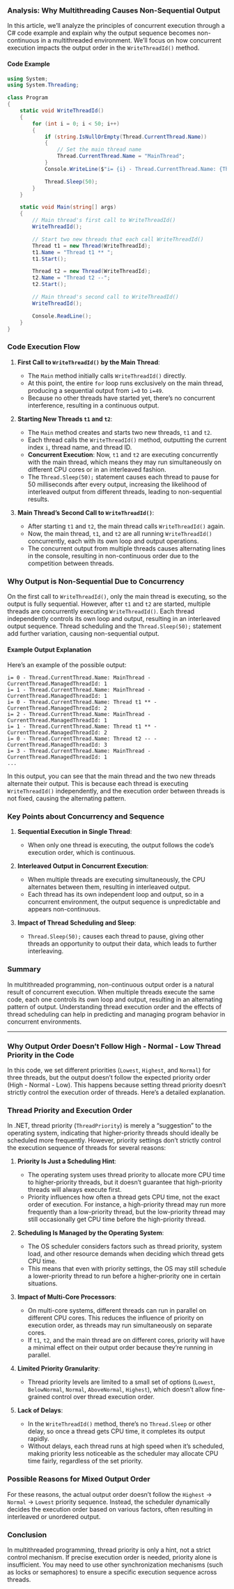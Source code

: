 ### Analysis: Why Multithreading Causes Non-Sequential Output

In this article, we’ll analyze the principles of concurrent execution through a C# code example and explain why the output sequence becomes non-continuous in a multithreaded environment. We’ll focus on how concurrent execution impacts the output order in the `WriteThreadId()` method.

#### Code Example
```csharp
using System;
using System.Threading;

class Program
{
    static void WriteThreadId()
    {
        for (int i = 0; i < 50; i++)
        {
            if (string.IsNullOrEmpty(Thread.CurrentThread.Name))
            {
                // Set the main thread name
                Thread.CurrentThread.Name = "MainThread";
            }
            Console.WriteLine($"i= {i} - Thread.CurrentThread.Name: {Thread.CurrentThread.Name} - CurrentThread.ManagedThreadId: {Thread.CurrentThread.ManagedThreadId}");

            Thread.Sleep(50);
        }
    }

    static void Main(string[] args)
    {
        // Main thread's first call to WriteThreadId()
        WriteThreadId();

        // Start two new threads that each call WriteThreadId()
        Thread t1 = new Thread(WriteThreadId);
        t1.Name = "Thread t1 ** ";
        t1.Start();

        Thread t2 = new Thread(WriteThreadId);
        t2.Name = "Thread t2 --";
        t2.Start();

        // Main thread's second call to WriteThreadId()
        WriteThreadId();

        Console.ReadLine();
    }
}
```

### Code Execution Flow

1. **First Call to `WriteThreadId()` by the Main Thread**:
   - The `Main` method initially calls `WriteThreadId()` directly.
   - At this point, the entire `for` loop runs exclusively on the main thread, producing a sequential output from `i=0` to `i=49`.
   - Because no other threads have started yet, there’s no concurrent interference, resulting in a continuous output.

2. **Starting New Threads `t1` and `t2`**:
   - The `Main` method creates and starts two new threads, `t1` and `t2`.
   - Each thread calls the `WriteThreadId()` method, outputting the current index `i`, thread name, and thread ID.
   - **Concurrent Execution**: Now, `t1` and `t2` are executing concurrently with the main thread, which means they may run simultaneously on different CPU cores or in an interleaved fashion.
   - The `Thread.Sleep(50);` statement causes each thread to pause for 50 milliseconds after every output, increasing the likelihood of interleaved output from different threads, leading to non-sequential results.

3. **Main Thread’s Second Call to `WriteThreadId()`**:
   - After starting `t1` and `t2`, the main thread calls `WriteThreadId()` again.
   - Now, the main thread, `t1`, and `t2` are all running `WriteThreadId()` concurrently, each with its own loop and output operations.
   - The concurrent output from multiple threads causes alternating lines in the console, resulting in non-continuous order due to the competition between threads.

### Why Output is Non-Sequential Due to Concurrency

On the first call to `WriteThreadId()`, only the main thread is executing, so the output is fully sequential. However, after `t1` and `t2` are started, multiple threads are concurrently executing `WriteThreadId()`. Each thread independently controls its own loop and output, resulting in an interleaved output sequence. Thread scheduling and the `Thread.Sleep(50);` statement add further variation, causing non-sequential output.

#### Example Output Explanation
Here’s an example of the possible output:

```
i= 0 - Thread.CurrentThread.Name: MainThread - CurrentThread.ManagedThreadId: 1
i= 1 - Thread.CurrentThread.Name: MainThread - CurrentThread.ManagedThreadId: 1
i= 0 - Thread.CurrentThread.Name: Thread t1 ** - CurrentThread.ManagedThreadId: 2
i= 2 - Thread.CurrentThread.Name: MainThread - CurrentThread.ManagedThreadId: 1
i= 1 - Thread.CurrentThread.Name: Thread t1 ** - CurrentThread.ManagedThreadId: 2
i= 0 - Thread.CurrentThread.Name: Thread t2 -- - CurrentThread.ManagedThreadId: 3
i= 3 - Thread.CurrentThread.Name: MainThread - CurrentThread.ManagedThreadId: 1
...
```

In this output, you can see that the main thread and the two new threads alternate their output. This is because each thread is executing `WriteThreadId()` independently, and the execution order between threads is not fixed, causing the alternating pattern.

### Key Points about Concurrency and Sequence

1. **Sequential Execution in Single Thread**:
   - When only one thread is executing, the output follows the code’s execution order, which is continuous.

2. **Interleaved Output in Concurrent Execution**:
   - When multiple threads are executing simultaneously, the CPU alternates between them, resulting in interleaved output.
   - Each thread has its own independent loop and output, so in a concurrent environment, the output sequence is unpredictable and appears non-continuous.

3. **Impact of Thread Scheduling and Sleep**:
   - `Thread.Sleep(50);` causes each thread to pause, giving other threads an opportunity to output their data, which leads to further interleaving.

### Summary

In multithreaded programming, non-continuous output order is a natural result of concurrent execution. When multiple threads execute the same code, each one controls its own loop and output, resulting in an alternating pattern of output. Understanding thread execution order and the effects of thread scheduling can help in predicting and managing program behavior in concurrent environments.

---

### Why Output Order Doesn’t Follow High - Normal - Low Thread Priority in the Code

In this code, we set different priorities (`Lowest`, `Highest`, and `Normal`) for three threads, but the output doesn’t follow the expected priority order (High - Normal - Low). This happens because setting thread priority doesn’t strictly control the execution order of threads. Here’s a detailed explanation.

### Thread Priority and Execution Order

In .NET, thread priority (`ThreadPriority`) is merely a “suggestion” to the operating system, indicating that higher-priority threads should ideally be scheduled more frequently. However, priority settings don’t strictly control the execution sequence of threads for several reasons:

1. **Priority Is Just a Scheduling Hint**:
   - The operating system uses thread priority to allocate more CPU time to higher-priority threads, but it doesn’t guarantee that high-priority threads will always execute first.
   - Priority influences how often a thread gets CPU time, not the exact order of execution. For instance, a high-priority thread may run more frequently than a low-priority thread, but the low-priority thread may still occasionally get CPU time before the high-priority thread.

2. **Scheduling Is Managed by the Operating System**:
   - The OS scheduler considers factors such as thread priority, system load, and other resource demands when deciding which thread gets CPU time.
   - This means that even with priority settings, the OS may still schedule a lower-priority thread to run before a higher-priority one in certain situations.

3. **Impact of Multi-Core Processors**:
   - On multi-core systems, different threads can run in parallel on different CPU cores. This reduces the influence of priority on execution order, as threads may run simultaneously on separate cores.
   - If `t1`, `t2`, and the main thread are on different cores, priority will have a minimal effect on their output order because they’re running in parallel.

4. **Limited Priority Granularity**:
   - Thread priority levels are limited to a small set of options (`Lowest`, `BelowNormal`, `Normal`, `AboveNormal`, `Highest`), which doesn’t allow fine-grained control over thread execution order.

5. **Lack of Delays**:
   - In the `WriteThreadId()` method, there’s no `Thread.Sleep` or other delay, so once a thread gets CPU time, it completes its output rapidly.
   - Without delays, each thread runs at high speed when it’s scheduled, making priority less noticeable as the scheduler may allocate CPU time fairly, regardless of the set priority.

### Possible Reasons for Mixed Output Order
For these reasons, the actual output order doesn’t follow the `Highest` -> `Normal` -> `Lowest` priority sequence. Instead, the scheduler dynamically decides the execution order based on various factors, often resulting in interleaved or unordered output.

### Conclusion
In multithreaded programming, thread priority is only a hint, not a strict control mechanism. If precise execution order is needed, priority alone is insufficient. You may need to use other synchronization mechanisms (such as locks or semaphores) to ensure a specific execution sequence across threads.
